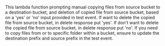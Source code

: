 This lambda function prompting manual copying files from source bucket to a destination bucket, and deletion of copied file from source bucket, based on a 'yes' or 'no' input provided in test event.
If want to delete the copied file from source bucket, in delete response put 'yes'.
If don't want to delete the copied file from source bucket, in delete response put 'no'.
If you need to copy files from or to specific folder within a bucket, ensure to update the destination prefix and source prefix in the test event.